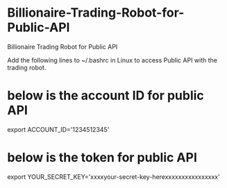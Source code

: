 # Billionaire-Trading-Robot-for-Public-API
Billionaire Trading Robot for Public API




Add the following lines to ~/.bashrc in Linux to access Public API with the trading robot. 

# below is the account ID for public API
export ACCOUNT_ID='1234512345'
# below is the token for public API
export YOUR_SECRET_KEY='xxxxyour-secret-key-herexxxxxxxxxxxxxxxx'
